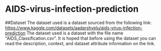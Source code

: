 # AIDS-virus-infection-prediction

##Dataset
The dataset used is a dataset sourced from the following link: https://www.kaggle.com/datasets/aadarshvelu/aids-virus-infection-prediction
The dataset used is a dataset with the file name "AIDS_Classification.csv". It is hoped that before using the dataset you can read the description, context, and dataset attribute information on the link.
